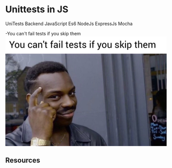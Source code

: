 # Unittests in JS

UniTests Backend JavaScript Es6 NodeJs ExpressJs Mocha

-You can't fail tests if you skip them
![image](./Untitled%20image.jpg)

## Resources
